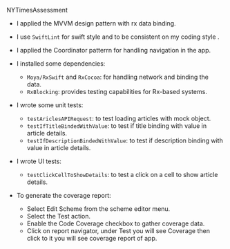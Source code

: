 NYTimesAssessment

* I applied the MVVM design pattern with rx data binding.
   
* I use `SwiftLint` for swift style and to be  consistent on my coding style .
 
* I applied the Coordinator patterrn for handling navigation in the app.

* I installed some dependencies:
   - `Moya/RxSwift` and `RxCocoa`: for handling network and binding the data.
   - `RxBlocking`: provides testing capabilities for Rx-based systems.

* I wrote some unit tests:
   - `testAriclesAPIRequest`: to test loading articles with mock object.
   - `testIfTitleBindedWithValue`: to test if title binding with value in article details.
   - `testIfDescriptionBindedWithValue`: to test if description binding with value in article details.
   
* I wrote  UI tests:
   - `testClickCellToShowDetails`: to test a click on a cell to show article details.
 
* To generate the coverage report:
   - Select Edit Scheme from the scheme editor menu.
   - Select the Test action.
   - Enable the Code Coverage checkbox to gather coverage data.
   - Click on  report navigator, under Test you will see Coverage then click to it you will see coverage report of app.
